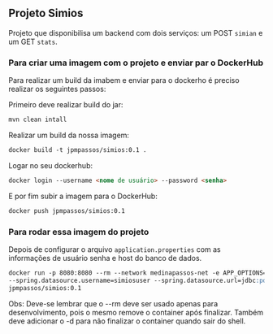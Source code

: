 ## Projeto Simios

Projeto que disponibilisa um backend com dois serviços: um POST `simian` e um GET `stats`.

### Para criar uma imagem com o projeto e enviar par o DockerHub

Para realizar um build da imabem e enviar para o dockerho é preciso realizar os seguintes passos:

Primeiro deve realizar build do jar:

```markdown
mvn clean intall
```

Realizar um build da nossa imagem:

```markdown
docker build -t jpmpassos/simios:0.1 .
```

Logar no seu dockerhub:

```markdown
docker login --username <nome de usuário> --password <senha>
```

E por fim subir a imagem para o DockerHub:

```markdown
docker push jpmpassos/simios:0.1
```

### Para rodar essa imagem do projeto

Depois de configurar o arquivo `application.properties` com as informações de usuário senha e host do banco de dados.

```markdown
docker run -p 8080:8080 --rm --network medinapassos-net -e APP_OPTIONS='--spring.datasource.password=admin123
--spring.datasource.username=simiosuser --spring.datasource.url=jdbc:postgresql://simiosdb:5432/simios'
jpmpassos/simios:0.1
```

Obs: Deve-se lembrar que o --rm deve ser usado apenas para desenvolvimento, pois o mesmo remove o container após
finalizar. Também deve adicionar o -d para não finalizar o container quando sair do shell.